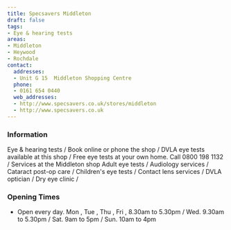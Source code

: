 ```yaml
---
title: Specsavers Middleton
draft: false
tags:
- Eye & hearing tests
areas:
- Middleton
- Heywood
- Rochdale
contact:
  addresses:
  - Unit G 15  Middleton Shopping Centre
  phone:
  - 0161 654 0440
  web_addresses:
  - http://www.specsavers.co.uk/stores/middleton
  - http://www.specsavers.co.uk
---
```


### Information
Eye & hearing tests / Book online or phone the shop /
DVLA eye tests available at this shop /
Free eye tests at your own home. Call 0800 198 1132 /
Services at the Middleton shop
Adult eye tests /
Audiology services /
Cataract post-op care /
Children's eye tests /
Contact lens services /
DVLA optician / 
Dry eye clinic /

### Opening Times
* Open every day.
Mon , Tue , Thu , Fri , 8.30am to 5.30pm /
Wed.  9.30am to 5.30pm /
Sat. 9am to 5pm /
Sun. 10am to 4pm

